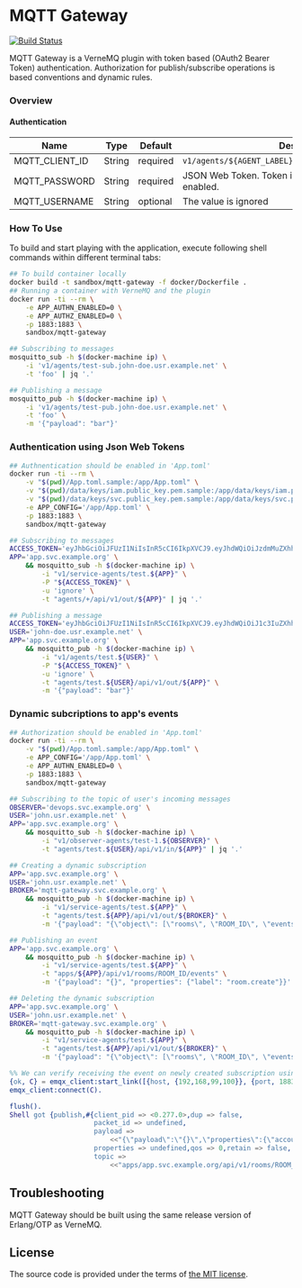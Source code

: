 # MQTT Gateway

[![Build Status][travis-img]][travis]

MQTT Gateway is a VerneMQ plugin with token based (OAuth2 Bearer Token) authentication.
Authorization for publish/subscribe operations is based conventions and dynamic rules.



### Overview

#### Authentication

| Name           |   Type |  Default | Description                                                      |
| -------------- | ------ | -------- | ---------------------------------------------------------------- |
| MQTT_CLIENT_ID | String | required | `v1/agents/${AGENT_LABEL}.${ACCOUNT_LABEL}.${AUDIENCE}`    |
| MQTT_PASSWORD  | String | required | JSON Web Token. Token is required if auhentification is enabled. |
| MQTT_USERNAME  | String | optional | The value is ignored                                             |



### How To Use

To build and start playing with the application,
execute following shell commands within different terminal tabs:

```bash
## To build container locally
docker build -t sandbox/mqtt-gateway -f docker/Dockerfile .
## Running a container with VerneMQ and the plugin
docker run -ti --rm \
    -e APP_AUTHN_ENABLED=0 \
    -e APP_AUTHZ_ENABLED=0 \
    -p 1883:1883 \
    sandbox/mqtt-gateway

## Subscribing to messages
mosquitto_sub -h $(docker-machine ip) \
    -i 'v1/agents/test-sub.john-doe.usr.example.net' \
    -t 'foo' | jq '.'

## Publishing a message
mosquitto_pub -h $(docker-machine ip) \
    -i 'v1/agents/test-pub.john-doe.usr.example.net' \
    -t 'foo' \
    -m '{"payload": "bar"}'
```



### Authentication using Json Web Tokens

```bash
## Authnentication should be enabled in 'App.toml'
docker run -ti --rm \
    -v "$(pwd)/App.toml.sample:/app/App.toml" \
    -v "$(pwd)/data/keys/iam.public_key.pem.sample:/app/data/keys/iam.public_key.pem.sample" \
    -v "$(pwd)/data/keys/svc.public_key.pem.sample:/app/data/keys/svc.public_key.pem.sample" \
    -e APP_CONFIG='/app/App.toml' \
    -p 1883:1883 \
    sandbox/mqtt-gateway

## Subscribing to messages
ACCESS_TOKEN='eyJhbGciOiJFUzI1NiIsInR5cCI6IkpXVCJ9.eyJhdWQiOiJzdmMuZXhhbXBsZS5vcmciLCJpc3MiOiJzdmMuZXhhbXBsZS5vcmciLCJzdWIiOiJhcHAifQ.zevlp8zOKY12Wjm8GBpdF5vvbsMRYYEutJelODi_Fj0yRI8pHk2xTkVtM8Cl5KcxOtJtHIshgqsWoUxrTvrdvA' \
APP='app.svc.example.org' \
    && mosquitto_sub -h $(docker-machine ip) \
        -i "v1/service-agents/test.${APP}" \
        -P "${ACCESS_TOKEN}" \
        -u 'ignore' \
        -t "agents/+/api/v1/out/${APP}" | jq '.'

## Publishing a message
ACCESS_TOKEN='eyJhbGciOiJFUzI1NiIsInR5cCI6IkpXVCJ9.eyJhdWQiOiJ1c3IuZXhhbXBsZS5uZXQiLCJpc3MiOiJpYW0uc3ZjLmV4YW1wbGUubmV0Iiwic3ViIjoiam9obi1kb2UifQ.CjwC4qMT9nGt9oJALiGS6FtpZy3-nhX3L3HyM34Q1sL0P73-7X111A56UlbpQmuu5tGte9-Iu0iMJEYlD5XuGA' \
USER='john-doe.usr.example.net' \
APP='app.svc.example.org' \
    && mosquitto_pub -h $(docker-machine ip) \
        -i "v1/agents/test.${USER}" \
        -P "${ACCESS_TOKEN}" \
        -u 'ignore' \
        -t "agents/test.${USER}/api/v1/out/${APP}" \
        -m '{"payload": "bar"}'
```



### Dynamic subcriptions to app's events

```bash
## Authorization should be enabled in 'App.toml'
docker run -ti --rm \
    -v "$(pwd)/App.toml.sample:/app/App.toml" \
    -e APP_CONFIG='/app/App.toml' \
    -e APP_AUTHN_ENABLED=0 \
    -p 1883:1883 \
    sandbox/mqtt-gateway

## Subscribing to the topic of user's incoming messages
OBSERVER='devops.svc.example.org' \
USER='john.usr.example.net' \
APP='app.svc.example.org' \
    && mosquitto_sub -h $(docker-machine ip) \
        -i "v1/observer-agents/test-1.${OBSERVER}" \
        -t "agents/test.${USER}/api/v1/in/${APP}" | jq '.'

## Creating a dynamic subscription
APP='app.svc.example.org' \
USER='john.usr.example.net' \
BROKER='mqtt-gateway.svc.example.org' \
    && mosquitto_pub -h $(docker-machine ip) \
        -i "v1/service-agents/test.${APP}" \
        -t "agents/test.${APP}/api/v1/out/${BROKER}" \
        -m '{"payload": "{\"object\": [\"rooms\", \"ROOM_ID\", \"events\"], \"subject\": \"v1/agents/test.'${USER}'\"}", "properties": {"type": "request", "method": "subscription.create", "response_topic": "agents/test.'${USER}'/api/v1/in/'${APP}'", "correlation_data": "foobar"}}'

## Publishing an event
APP='app.svc.example.org' \
    && mosquitto_pub -h $(docker-machine ip) \
        -i "v1/service-agents/test.${APP}" \
        -t "apps/${APP}/api/v1/rooms/ROOM_ID/events" \
        -m '{"payload": "{}", "properties": {"label": "room.create"}}'

## Deleting the dynamic subscription
APP='app.svc.example.org' \
USER='john.usr.example.net' \
BROKER='mqtt-gateway.svc.example.org' \
    && mosquitto_pub -h $(docker-machine ip) \
        -i "v1/service-agents/test.${APP}" \
        -t "agents/test.${APP}/api/v1/out/${BROKER}" \
        -m '{"payload": "{\"object\": [\"rooms\", \"ROOM_ID\", \"events\"], \"subject\": \"v1/agents/test.'${USER}'\"}", "properties": {"type": "request", "method": "subscription.delete", "response_topic": "agents/test.'${USER}'/api/v1/in/'${APP}'", "correlation_data": "foobar"}}'
```

```erlang
%% We can verify receiving the event on newly created subscription using MQTT client
{ok, C} = emqx_client:start_link([{host, {192,168,99,100}}, {port, 1883}, {client_id, <<"v1/agents/test.john.usr.example.net">>}]),
emqx_client:connect(C).

flush().
Shell got {publish,#{client_pid => <0.277.0>,dup => false,
                     packet_id => undefined,
                     payload =>
                         <<"{\"payload\":\"{}\",\"properties\":{\"account_label\":\"app\",\"agent_label\":\"test\",\"audience\":\"svc.example.org\",\"label\":\"room.create\",\"type\":\"event\"}}">>,
                     properties => undefined,qos => 0,retain => false,
                     topic =>
                         <<"apps/app.svc.example.org/api/v1/rooms/ROOM_ID/events">>}}
```



## Troubleshooting

MQTT Gateway should be built using the same release version of Erlang/OTP as VerneMQ.



## License

The source code is provided under the terms of [the MIT license][license].

[travis]:https://travis-ci.com/netology-group/mqtt-gateway?branch=master
[travis-img]:https://travis-ci.com/netology-group/mqtt-gateway.png?branch=master
[license]:http://www.opensource.org/licenses/MIT
